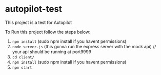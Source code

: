 # autopilot-test

This project is a test for Autopilot

To Run this project follow the steps below:

1. `npm install` (sudo npm install if you havent permissions)
2. `node server.js` (this gonna run the express server with the mock api) // your api should be running at port9999
3. `cd client/`
4. `npm install` (sudo npm install if you havent permissions)
5. `npm start`
